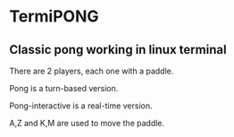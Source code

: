 # TermiPONG
## Classic pong working in linux terminal

There are 2 players, each one with a paddle.

Pong is a turn-based version.

Pong-interactive is a real-time version.

A,Z and K,M are used to move the paddle.